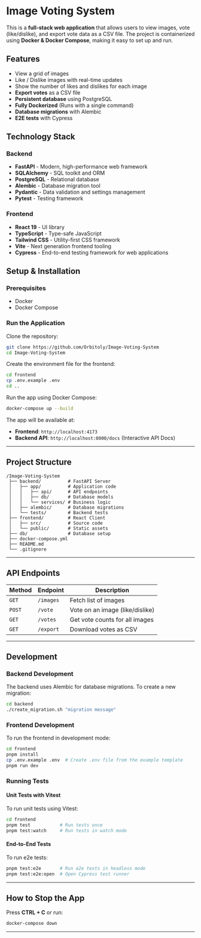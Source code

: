 # **Image Voting System**

This is a **full-stack web application** that allows users to view images, vote (like/dislike), and export vote data as a CSV file. The project is containerized using **Docker & Docker Compose**, making it easy to set up and run.

## **Features**

- View a grid of images
- Like / Dislike images with real-time updates
- Show the number of likes and dislikes for each image
- **Export votes** as a CSV file
- **Persistent database** using PostgreSQL
- **Fully Dockerized** (Runs with a single command)
- **Database migrations** with Alembic
- **E2E tests** with Cypress

## **Technology Stack**

### **Backend**

- **FastAPI** - Modern, high-performance web framework
- **SQLAlchemy** - SQL toolkit and ORM
- **PostgreSQL** - Relational database
- **Alembic** - Database migration tool
- **Pydantic** - Data validation and settings management
- **Pytest** - Testing framework

### **Frontend**

- **React 19** - UI library
- **TypeScript** - Type-safe JavaScript
- **Tailwind CSS** - Utility-first CSS framework
- **Vite** - Next generation frontend tooling
- **Cypress** - End-to-end testing framework for web applications

## **Setup & Installation**

### **Prerequisites**

- Docker
- Docker Compose

### **Run the Application**

Clone the repository:

```sh
git clone https://github.com/Orbitoly/Image-Voting-System
cd Image-Voting-System
```

Create the environment file for the frontend:

```sh
cd frontend
cp .env.example .env
cd ..
```

Run the app using Docker Compose:

```sh
docker-compose up --build
```

The app will be available at:

- **Frontend**: `http://localhost:4173`
- **Backend API**: `http://localhost:8000/docs` (Interactive API Docs)

---

## **Project Structure**

```
/Image-Voting-System
 ├── backend/          # FastAPI Server
 │   ├── app/          # Application code
 │   │   ├── api/      # API endpoints
 │   │   ├── db/       # Database models
 │   │   └── services/ # Business logic
 │   ├── alembic/      # Database migrations
 │   └── tests/        # Backend tests
 ├── frontend/         # React Client
 │   ├── src/          # Source code
 │   └── public/       # Static assets
 ├── db/               # Database setup
 ├── docker-compose.yml
 ├── README.md
 └── .gitignore
```

---

## **API Endpoints**

| Method | Endpoint  | Description                     |
| ------ | --------- | ------------------------------- |
| `GET`  | `/images` | Fetch list of images            |
| `POST` | `/vote`   | Vote on an image (like/dislike) |
| `GET`  | `/votes`  | Get vote counts for all images  |
| `GET`  | `/export` | Download votes as CSV           |

---

## **Development**

### **Backend Development**

The backend uses Alembic for database migrations. To create a new migration:

```sh
cd backend
./create_migration.sh "migration message"
```

### **Frontend Development**

To run the frontend in development mode:

```sh
cd frontend
pnpm install
cp .env.example .env  # Create .env file from the example template
pnpm run dev
```

### **Running Tests**

#### **Unit Tests with Vitest**

To run unit tests using Vitest:

```sh
cd frontend
pnpm test           # Run tests once
pnpm test:watch     # Run tests in watch mode
```

#### **End-to-End Tests**

To run e2e tests:

```sh
pnpm test:e2e       # Run e2e tests in headless mode
pnpm test:e2e:open  # Open Cypress test runner
```

---

## **How to Stop the App**

Press **CTRL + C** or run:

```sh
docker-compose down
```

---
